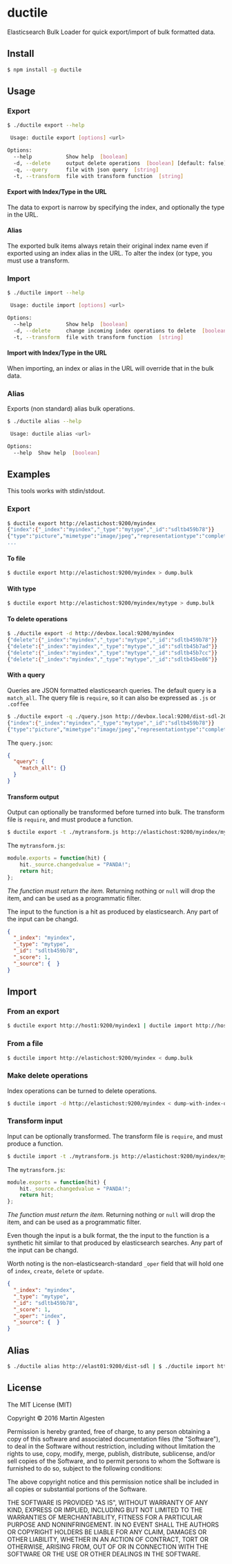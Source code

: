 ductile
=======

Elasticsearch Bulk Loader for quick export/import of bulk formatted data.

## Install

```bash
$ npm install -g ductile
```

## Usage

### Export

```bash
$ ./ductile export --help

 Usage: ductile export [options] <url>

Options:
  --help           Show help  [boolean]
  -d, --delete     output delete operations  [boolean] [default: false]
  -q, --query      file with json query  [string]
  -t, --transform  file with transform function  [string]
```

#### Export with Index/Type in the URL

The data to export is narrow by specifying the index, and optionally
the type in the URL.

#### Alias

The exported bulk items always retain their original index name even
if exported using an index alias in the URL. To alter the index (or
type, you must use a transform.

### Import

```bash
$ ./ductile import --help

 Usage: ductile import [options] <url>

Options:
  --help           Show help  [boolean]
  -d, --delete     change incoming index operations to delete  [boolean] [default: false]
  -t, --transform  file with transform function  [string]
```

#### Import with Index/Type in the URL

When importing, an index or alias in the URL will override that in the
bulk data.

### Alias

Exports (non standard) alias bulk operations.

```bash
$ ./ductile alias --help

 Usage: ductile alias <url>

Options:
  --help  Show help  [boolean]
```

## Examples

This tools works with stdin/stdout.

### Export

```bash
$ ductile export http://elastichost:9200/myindex
{"index":{"_index":"myindex","_type":"mytype","_id":"sdltb459b78"}}
{"type":"picture","mimetype":"image/jpeg","representationtype":"complete","pubstatus":"usable","copyrightholder":"Afp","product":[{"code":"FOAFP","nam
...
```

#### To file

```bash
$ ductile export http://elastichost:9200/myindex > dump.bulk
```

#### With type

```bash
$ ductile export http://elastichost:9200/myindex/mytype > dump.bulk
```

#### To delete operations

```bash
$ ./ductile export -d http://devbox.local:9200/myindex
{"delete":{"_index":"myindex","_type":"mytype","_id":"sdltb459b78"}}
{"delete":{"_index":"myindex","_type":"mytype","_id":"sdltb45b7ad"}}
{"delete":{"_index":"myindex","_type":"mytype","_id":"sdltb45b7cc"}}
{"delete":{"_index":"myindex","_type":"mytype","_id":"sdltb45be86"}}
```

#### With a query

Queries are JSON formatted elasticsearch queries. The default query is a `match_all`.
The query file is `require`, so it can also be expressed as `.js` or `.coffee`

```bash
$ ./ductile export -q ./query.json http://devbox.local:9200/dist-sdl-20160314
{"index":{"_index":"myindex","_type":"mytype","_id":"sdltb459b78"}}
{"type":"picture","mimetype":"image/jpeg","representationtype":"complete","pubstatus":"usable","copyrightholder":"Afp","product":[{"code":"FOAFP","nam
```

The `query.json`:

```json
{
  "query": {
    "match_all": {}
  }
}
```

#### Transform output

Output can optionally be transformed before turned into bulk.
The transform file is `require`, and must produce a function.

```bash
$ ductile export -t ./mytransform.js http://elastichost:9200/myindex/mytype > dump.bulk
```

The `mytransform.js`:

```js
module.exports = function(hit) {
    hit._source.changedvalue = "PANDA!";
    return hit;
};
```

*The function must return the item.* Returning nothing or `null` will
drop the item, and can be used as a programmatic filter.

The input to the function is a hit as produced by elasticsearch.
Any part of the input can be changd.

```json
{
  "_index": "myindex",
  "_type": "mytype",
  "_id": "sdltb459b78",
  "_score": 1,
  "_source": {  }
}
```

## Import

### From an export

```bash
$ ductile export http://host1:9200/myindex1 | ductile import http://host2:9200/myindex2
```

### From a file

```bash
$ ductile import http://elastichost:9200/myindex < dump.bulk
```

### Make delete operations

Index operations can be turned to delete operations.

```bash
$ ductile import -d http://elastichost:9200/myindex < dump-with-index-oper.bulk
```

### Transform input

Input can be optionally transformed. 
The transform file is `require`, and must produce a function.

```bash
$ ductile import -t ./mytransform.js http://elastichost:9200/myindex/mytype < dump.bulk
```

The `mytransform.js`:

```js
module.exports = function(hit) {
    hit._source.changedvalue = "PANDA!";
    return hit;
};
```

*The function must return the item.* Returning nothing or `null` will
drop the item, and can be used as a programmatic filter.

Even though the input is a bulk format, the the input to the function 
is a synthetic hit similar to that produced by elasticsearch searches.
Any part of the input can be changd.

Worth noting is the non-elasticsearch-standard `_oper` field that
will hold one of `index`, `create`, `delete` or `update`.

```json
{
  "_index": "myindex",
  "_type": "mytype",
  "_id": "sdltb459b78",
  "_score": 1,
  "_oper": "index",
  "_source": {  }
}
```

## Alias

```bash
$ ./ductile alias http://elast01:9200/dist-sdl | $ ./ductile import http://elast02:9200/dist-sdl
```


## License

The MIT License (MIT)

Copyright © 2016 Martin Algesten

Permission is hereby granted, free of charge, to any person obtaining
a copy of this software and associated documentation files (the
"Software"), to deal in the Software without restriction, including
without limitation the rights to use, copy, modify, merge, publish,
distribute, sublicense, and/or sell copies of the Software, and to
permit persons to whom the Software is furnished to do so, subject to
the following conditions:

The above copyright notice and this permission notice shall be
included in all copies or substantial portions of the Software.

THE SOFTWARE IS PROVIDED "AS IS", WITHOUT WARRANTY OF ANY KIND,
EXPRESS OR IMPLIED, INCLUDING BUT NOT LIMITED TO THE WARRANTIES OF
MERCHANTABILITY, FITNESS FOR A PARTICULAR PURPOSE AND
NONINFRINGEMENT. IN NO EVENT SHALL THE AUTHORS OR COPYRIGHT HOLDERS BE
LIABLE FOR ANY CLAIM, DAMAGES OR OTHER LIABILITY, WHETHER IN AN ACTION
OF CONTRACT, TORT OR OTHERWISE, ARISING FROM, OUT OF OR IN CONNECTION
WITH THE SOFTWARE OR THE USE OR OTHER DEALINGS IN THE SOFTWARE.
